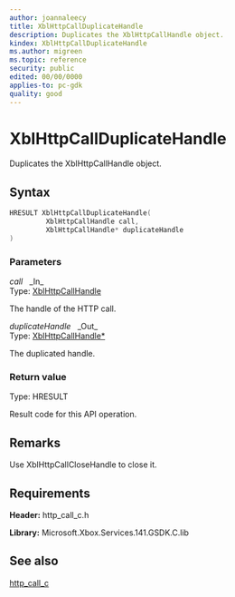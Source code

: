 ```yaml
---
author: joannaleecy
title: XblHttpCallDuplicateHandle
description: Duplicates the XblHttpCallHandle object.
kindex: XblHttpCallDuplicateHandle
ms.author: migreen
ms.topic: reference
security: public
edited: 00/00/0000
applies-to: pc-gdk
quality: good
---
```


# XblHttpCallDuplicateHandle  

Duplicates the XblHttpCallHandle object.  

## Syntax  
  
```cpp
HRESULT XblHttpCallDuplicateHandle(  
         XblHttpCallHandle call,  
         XblHttpCallHandle* duplicateHandle  
)  
```  
  
### Parameters  
  
*call* &nbsp;&nbsp;\_In\_  
Type: [XblHttpCallHandle](../handles/xblhttpcallhandle.md)  
  
The handle of the HTTP call.  
  
*duplicateHandle* &nbsp;&nbsp;\_Out\_  
Type: [XblHttpCallHandle*](../handles/xblhttpcallhandle.md)  
  
The duplicated handle.  
  
  
### Return value  
Type: HRESULT
  
Result code for this API operation.
  
## Remarks  
  
Use XblHttpCallCloseHandle to close it.
  
## Requirements  
  
**Header:** http_call_c.h
  
**Library:** Microsoft.Xbox.Services.141.GSDK.C.lib
  
## See also  
[http_call_c](../http_call_c_members.md)  
  
  